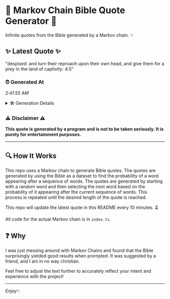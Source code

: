 # 📖 Markov Chain Bible Quote Generator 📖

Infinite quotes from the Bible generated by a Markov chain. ✨

## ✨ Latest Quote ✨
"despised: and turn their reproach upon their own head, and give them for a prey in the land of captivity: 4:5"

### ⏰ Generated At
*2:41:55 AM*

<details>
    <summary>🛠️ Generation Details</summary>
    <p>
        <strong>🌱 Seed:</strong> despised:<br>
        <strong>🔄 Iterations:</strong> 20<br>
        <strong>📜 Context History:</strong><br>[ despised: ]: and<br>[ despised:, and ]: turn<br>[ despised:, and, turn ]: their<br>[ despised:, and, turn, their ]: reproach<br>[ despised:, and, turn, their, reproach ]: upon<br>[ despised:, and, turn, their, reproach, upon ]: their<br>[ and, turn, their, reproach, upon, their ]: own<br>[ turn, their, reproach, upon, their, own ]: head,<br>[ their, reproach, upon, their, own, head, ]: and<br>[ reproach, upon, their, own, head,, and ]: give<br>[ upon, their, own, head,, and, give ]: them<br>[ their, own, head,, and, give, them ]: for<br>[ own, head,, and, give, them, for ]: a<br>[ head,, and, give, them, for, a ]: prey<br>[ and, give, them, for, a, prey ]: in<br>[ give, them, for, a, prey, in ]: the<br>[ them, for, a, prey, in, the ]: land<br>[ for, a, prey, in, the, land ]: of<br>[ a, prey, in, the, land, of ]: captivity:<br>[ prey, in, the, land, of, captivity: ]: 4:5<br>
    </p>
</details>

### ⚠️ Disclaimer ⚠️
**This quote is generated by a program and is not to be taken seriously. It is purely for entertainment purposes.**

---

## 🔍 How It Works

This repo uses a Markov chain to generate Bible quotes. The quotes are generated by using the Bible as a dataset to find the probability of a word appearing after a sequence of words. The quotes are generated by starting with a random word and then selecting the next word based on the probability of it appearing after the current sequence of words. This process is repeated until the desired length of the quote is reached.

This repo will update the latest quote in this README every 10 minutes. ⏳

All code for the actual Markov chain is in `index.ts`.

## ❓ Why

I was just messing around with Markov Chains and found that the Bible surprisingly yielded good results when prompted. 
It was suggested by a friend, and I am in no way christian.

Feel free to adjust the text further to accurately reflect your intent and experience with the project!

---

*Enjoy*✨

